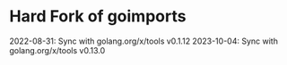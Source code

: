 # Hard Fork of goimports

2022-08-31: Sync with golang.org/x/tools v0.1.12
2023-10-04: Sync with golang.org/x/tools v0.13.0
